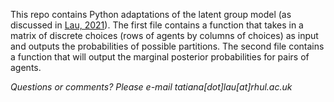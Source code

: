 This repo contains Python adaptations of the latent group model (as discussed in [Lau, 2021](https://royalsocietypublishing.org/doi/10.1098/rstb.2020.0136)). The first file contains a function that takes in a matrix of discrete choices (rows of agents by columns of choices) as input and outputs the probabilities of possible partitions. The second file contains a function that will output the marginal posterior probabilities for pairs of agents.

*Questions or comments? Please e-mail tatiana[dot]lau[at]rhul.ac.uk*
